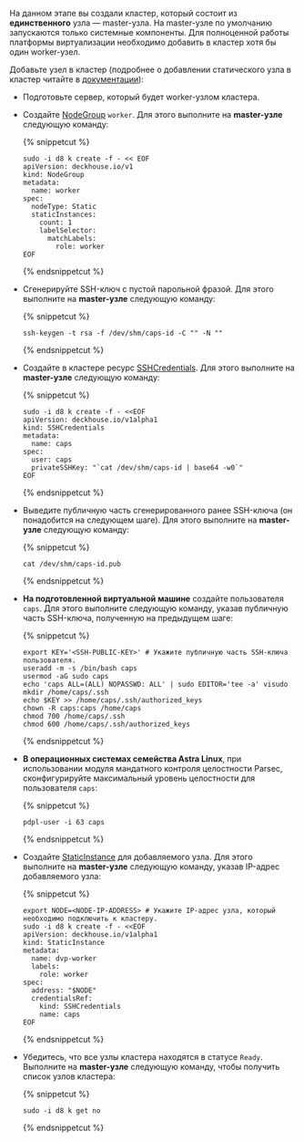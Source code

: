 <script type="text/javascript" src='{{ assets["getting-started.js"].digest_path }}'></script>
<script type="text/javascript" src='{{ assets["getting-started-access.js"].digest_path }}'></script>
<script type="text/javascript" src='{{ assets["bcrypt.js"].digest_path }}'></script>

На данном этапе вы создали кластер, который состоит из **единственного** узла — master-узла. На master-узле по умолчанию запускаются только системные компоненты. Для полноценной работы платформы виртуализации необходимо добавить в кластер хотя бы один worker-узел.

Добавьте узел в кластер (подробнее о добавлении статического узла в кластер читайте в [документации](../documentation/admin/platform-management/node-management/adding-node.html)):

- Подготовьте сервер, который будет worker-узлом кластера.

- Создайте [NodeGroup](../../reference/cr/nodegroup.html) `worker`. Для этого выполните на **master-узле** следующую команду:

  {% snippetcut %}
  ```shell
  sudo -i d8 k create -f - << EOF
  apiVersion: deckhouse.io/v1
  kind: NodeGroup
  metadata:
    name: worker
  spec:
    nodeType: Static
    staticInstances:
      count: 1
      labelSelector:
        matchLabels:
          role: worker
  EOF
  ```
  {% endsnippetcut %}
  
- Сгенерируйте SSH-ключ с пустой парольной фразой. Для этого выполните на **master-узле** следующую команду:

  {% snippetcut %}
  ```shell
  ssh-keygen -t rsa -f /dev/shm/caps-id -C "" -N ""
  ```
  {% endsnippetcut %}

- Создайте в кластере ресурс [SSHCredentials](../../reference/cr/sshcredentials.html). Для этого выполните на **master-узле** следующую команду:

  {% snippetcut %}
  ```shell
  sudo -i d8 k create -f - <<EOF
  apiVersion: deckhouse.io/v1alpha1
  kind: SSHCredentials
  metadata:
    name: caps
  spec:
    user: caps
    privateSSHKey: "`cat /dev/shm/caps-id | base64 -w0`"
  EOF
  ```
  {% endsnippetcut %}

- Выведите публичную часть сгенерированного ранее SSH-ключа (он понадобится на следующем шаге). Для этого выполните на **master-узле** следующую команду:

  {% snippetcut %}
  ```shell
  cat /dev/shm/caps-id.pub
  ```
  {% endsnippetcut %}

- **На подготовленной виртуальной машине** создайте пользователя `caps`. Для этого выполните следующую команду, указав публичную часть SSH-ключа, полученную на предыдущем шаге:

  {% snippetcut %}
  ```shell
  export KEY='<SSH-PUBLIC-KEY>' # Укажите публичную часть SSH-ключа пользователя.
  useradd -m -s /bin/bash caps
  usermod -aG sudo caps
  echo 'caps ALL=(ALL) NOPASSWD: ALL' | sudo EDITOR='tee -a' visudo
  mkdir /home/caps/.ssh
  echo $KEY >> /home/caps/.ssh/authorized_keys
  chown -R caps:caps /home/caps
  chmod 700 /home/caps/.ssh
  chmod 600 /home/caps/.ssh/authorized_keys
  ```
  {% endsnippetcut %}

- **В операционных системах семейства Astra Linux**, при использовании модуля мандатного контроля целостности Parsec, сконфигурируйте максимальный уровень целостности для пользователя `caps`:

  {% snippetcut %}
  ```shell
  pdpl-user -i 63 caps
  ```
  {% endsnippetcut %}

- Создайте [StaticInstance](../../reference/cr/staticinstance.html) для добавляемого узла. Для этого выполните на **master-узле** следующую команду, указав IP-адрес добавляемого узла:

  {% snippetcut %}
  ```shell
  export NODE=<NODE-IP-ADDRESS> # Укажите IP-адрес узла, который необходимо подключить к кластеру.
  sudo -i d8 k create -f - <<EOF
  apiVersion: deckhouse.io/v1alpha1
  kind: StaticInstance
  metadata:
    name: dvp-worker
    labels:
      role: worker
  spec:
    address: "$NODE"
    credentialsRef:
      kind: SSHCredentials
      name: caps
  EOF
  ```
  {% endsnippetcut %}

- Убедитесь, что все узлы кластера находятся в статусе `Ready`.
  Выполните на **master-узле** следующую команду, чтобы получить список узлов кластера:

  {% snippetcut %}
  ```shell
  sudo -i d8 k get no
  ```
  {% endsnippetcut %}
